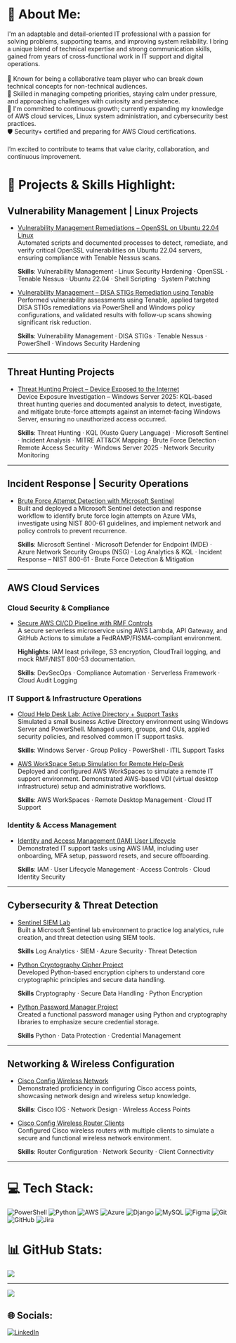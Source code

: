 # 💫 About Me:
I'm an adaptable and detail-oriented IT professional with a passion for solving problems, supporting teams, and improving system reliability. I bring a unique blend of technical expertise and strong communication skills, gained from years of cross-functional work in IT support and digital operations.<br><br>🤝 Known for being a collaborative team player who can break down technical concepts for non-technical audiences.  <br>🎯 Skilled in managing competing priorities, staying calm under pressure, and approaching challenges with curiosity and persistence.  <br>📘 I'm committed to continuous growth; currently expanding my knowledge of AWS cloud services, Linux system administration, and cybersecurity best practices.  <br>🛡️ Security+ certified and preparing for AWS Cloud certifications.<br><br>I’m excited to contribute to teams that value clarity, collaboration, and continuous improvement.<br>
 

# 🚀 Projects & Skills Highlight:

## Vulnerability Management | Linux Projects

- [Vulnerability Management Remediations – OpenSSL on Ubuntu 22.04 Linux](https://github.com/C-Stallings/Vulnerability-Management-Remediations)  
Automated scripts and documented processes to detect, remediate, and verify critical OpenSSL vulnerabilities on Ubuntu 22.04 servers, ensuring compliance with Tenable Nessus scans.

  **Skills**: Vulnerability Management · Linux Security Hardening · OpenSSL · Tenable Nessus · Ubuntu 22.04 · Shell Scripting · System Patching

- [Vulnerability Management – DISA STIGs Remediation using Tenable](https://github.com/C-Stallings/Vulnerability-Management-STIGS/tree/main)  
Performed vulnerability assessments using Tenable, applied targeted DISA STIGs remediations via PowerShell and Windows policy configurations, and validated results with follow-up scans showing significant risk reduction.

  **Skills**: Vulnerability Management · DISA STIGs · Tenable Nessus · PowerShell · Windows Security Hardening

---

## Threat Hunting Projects

- [Threat Hunting Project – Device Exposed to the Internet](https://github.com/C-Stallings/Threat-Hunting/tree/main)  
Device Exposure Investigation – Windows Server 2025: KQL-based threat hunting queries and documented analysis to detect, investigate, and mitigate brute-force attempts against an internet-facing Windows Server, ensuring no unauthorized access occurred.

  **Skills**: Threat Hunting · KQL (Kusto Query Language) · Microsoft Sentinel · Incident Analysis · MITRE ATT&CK Mapping · Brute Force Detection · Remote Access Security · Windows Server 2025 · Network Security Monitoring

---

## Incident Response | Security Operations

- [Brute Force Attempt Detection with Microsoft Sentinel](https://github.com/C-Stallings/Incident-Response-Security-Operations)  
Built and deployed a Microsoft Sentinel detection and response workflow to identify brute force login attempts on Azure VMs, investigate using NIST 800-61 guidelines, and implement network and policy controls to prevent recurrence.

  **Skills**: Microsoft Sentinel · Microsoft Defender for Endpoint (MDE) · Azure Network Security Groups (NSG) · Log Analytics & KQL · Incident Response – NIST 800-61 · Brute Force Detection & Mitigation

---

## AWS Cloud Services

### Cloud Security & Compliance

- [Secure AWS CI/CD Pipeline with RMF Controls](https://github.com/C-Stallings/secure-cicd-aws)  
A secure serverless microservice using AWS Lambda, API Gateway, and GitHub Actions to simulate a FedRAMP/FISMA-compliant environment.


  **Highlights**: IAM least privilege, S3 encryption, CloudTrail logging, and mock RMF/NIST 800-53 documentation.


  **Skills**: DevSecOps · Compliance Automation · Serverless Framework · Cloud Audit Logging

### IT Support & Infrastructure Operations

- [Cloud Help Desk Lab: Active Directory + Support Tasks](https://github.com/C-Stallings/Help-Desk-Simulation-Lab)  
Simulated a small business Active Directory environment using Windows Server and PowerShell. Managed users, groups, and OUs, applied security policies, and resolved common IT support tasks.

  **Skills**: Windows Server · Group Policy · PowerShell · ITIL Support Tasks

- [AWS WorkSpace Setup Simulation for Remote Help-Desk](https://github.com/C-Stallings/AWS-WorkSpace-Setup-Simulation-for-Remote-Help-Desk)  
Deployed and configured AWS WorkSpaces to simulate a remote IT support environment. Demonstrated AWS-based VDI (virtual desktop infrastructure) setup and administrative workflows.

  **Skills**: AWS WorkSpaces · Remote Desktop Management · Cloud IT Support

### Identity & Access Management

- [Identity and Access Management (IAM) User Lifecycle](https://github.com/C-Stallings/AWS-IAM-User-Lifecycle)  
Demonstrated IT support tasks using AWS IAM, including user onboarding, MFA setup, password resets, and secure offboarding.

  **Skills**: IAM · User Lifecycle Management · Access Controls · Cloud Identity Security


---


## Cybersecurity & Threat Detection

- [Sentinel SIEM Lab](https://github.com/C-Stallings/Sentinel_SIEM_Lab)  
  Built a Microsoft Sentinel lab environment to practice log analytics, rule creation, and threat detection using SIEM tools.

   **Skills** Log Analytics · SIEM · Azure Security · Threat Detection

- [Python Cryptography Cipher Project](https://github.com/C-Stallings/Python_Cryptography_Cipher_Project)  
  Developed Python-based encryption ciphers to understand core cryptographic principles and secure data handling.

  **Skills** Cryptography · Secure Data Handling · Python Encryption

- [Python Password Manager Project](https://github.com/C-Stallings/Python_Password_Manager_Project)  
  Created a functional password manager using Python and cryptography libraries to emphasize secure credential storage.

  **Skills** Python · Data Protection · Credential Management


---


## Networking & Wireless Configuration

- [Cisco Config Wireless Network](https://github.com/C-Stallings/Cisco_Config_Wireless_Network)  
  Demonstrated proficiency in configuring Cisco access points, showcasing network design and wireless setup knowledge.

  **Skills**: Cisco IOS · Network Design · Wireless Access Points

- [Cisco Config Wireless Router Clients](https://github.com/C-Stallings/Cisco_Config_Wireless_Router_Clients)  
  Configured Cisco wireless routers with multiple clients to simulate a secure and functional wireless network environment.

  **Skills**: Router Configuration · Network Security · Client Connectivity


---


# 💻 Tech Stack:
![PowerShell](https://img.shields.io/badge/PowerShell-%235391FE.svg?style=for-the-badge&logo=powershell&logoColor=white) ![Python](https://img.shields.io/badge/python-3670A0?style=for-the-badge&logo=python&logoColor=ffdd54) ![AWS](https://img.shields.io/badge/AWS-%23FF9900.svg?style=for-the-badge&logo=amazon-aws&logoColor=white) ![Azure](https://img.shields.io/badge/azure-%230072C6.svg?style=for-the-badge&logo=microsoftazure&logoColor=white) ![Django](https://img.shields.io/badge/django-%23092E20.svg?style=for-the-badge&logo=django&logoColor=white) ![MySQL](https://img.shields.io/badge/mysql-4479A1.svg?style=for-the-badge&logo=mysql&logoColor=white) ![Figma](https://img.shields.io/badge/figma-%23F24E1E.svg?style=for-the-badge&logo=figma&logoColor=white) ![Git](https://img.shields.io/badge/git-%23F05033.svg?style=for-the-badge&logo=git&logoColor=white) ![GitHub](https://img.shields.io/badge/github-%23121011.svg?style=for-the-badge&logo=github&logoColor=white) ![Jira](https://img.shields.io/badge/jira-%230A0FFF.svg?style=for-the-badge&logo=jira&logoColor=white)


# 📊 GitHub Stats:

<!-- ## NOTE: Commented Out ![](https://nirzak-streak-stats.vercel.app/?user=C-Stallings&theme=catppuccin_mocha&hide_border=false)<br/> -->
![](https://github-readme-stats.vercel.app/api/top-langs/?username=C-Stallings&theme=catppuccin_mocha&hide_border=false&include_all_commits=false&count_private=false&layout=compact)

---
[![](https://visitcount.itsvg.in/api?id=C-Stallings&icon=0&color=0)](https://visitcount.itsvg.in)

## 🌐 Socials:
[![LinkedIn](https://img.shields.io/badge/LinkedIn-%230077B5.svg?logo=linkedin&logoColor=white)](https://linkedin.com/in/https://www.linkedin.com/in/chardastallings/)

<!-- Proudly created with GPRM ( https://gprm.itsvg.in ) -->

